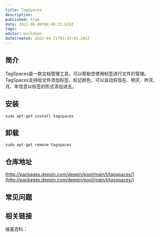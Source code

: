 ```yaml
---
title: TagSpaces
description: 
published: true
date: 2022-06-08T08:49:22.626Z
tags: 
editor: markdown
dateCreated: 2022-04-21T03:43:01.282Z
---
```


## 简介

TagSpaces是一款文档管理工具，可以帮助您使用标签进行文件的管理。TagSpaces支持给文件添加标签、标记颜色，可以自动将现在、明天、昨天、月、年信息以标签的形式添加进去。

## 安装

`sudo apt-get install tagspaces`

## 卸载

`sudo apt-get remove tagspaces`

## 仓库地址

[http://packages.deepin.com/deepin/pool/main/t/tagspaces/](http://packages.deepin.com/deepin/pool/main/t/tagspaces/)

## 常见问题

## 相关链接

维基百科：
